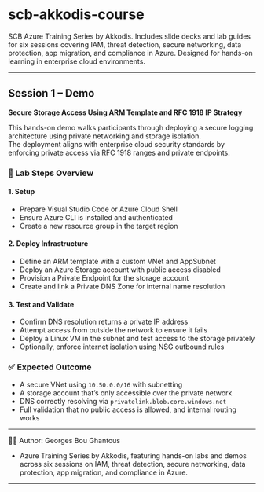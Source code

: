 # scb-akkodis-course
SCB Azure Training Series by Akkodis. Includes slide decks and lab guides for six sessions covering IAM, threat detection, secure networking, data protection, app migration, and compliance in Azure. Designed for hands-on learning in enterprise cloud environments.

---
## Session 1 – Demo  
**Secure Storage Access Using ARM Template and RFC 1918 IP Strategy**

This hands-on demo walks participants through deploying a secure logging architecture using private networking and storage isolation.  
The deployment aligns with enterprise cloud security standards by enforcing private access via RFC 1918 ranges and private endpoints.

### 🔧 Lab Steps Overview

#### 1. Setup
- Prepare Visual Studio Code or Azure Cloud Shell  
- Ensure Azure CLI is installed and authenticated  
- Create a new resource group in the target region  

#### 2. Deploy Infrastructure
- Define an ARM template with a custom VNet and AppSubnet  
- Deploy an Azure Storage account with public access disabled  
- Provision a Private Endpoint for the storage account  
- Create and link a Private DNS Zone for internal name resolution  

#### 3. Test and Validate
- Confirm DNS resolution returns a private IP address  
- Attempt access from outside the network to ensure it fails  
- Deploy a Linux VM in the subnet and test access to the storage privately  
- Optionally, enforce internet isolation using NSG outbound rules  

### ✅ Expected Outcome
- A secure VNet using `10.50.0.0/16` with subnetting  
- A storage account that’s only accessible over the private network  
- DNS correctly resolving via `privatelink.blob.core.windows.net`  
- Full validation that no public access is allowed, and internal routing works

---
👨‍💻 Author: Georges Bou Ghantous

* Azure Training Series by Akkodis, featuring hands-on labs and demos across six sessions on IAM, threat detection, secure networking, data protection, app migration, and compliance in Azure.
---
